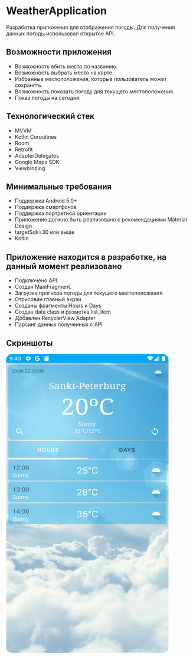 # WeatherApplication
Разработка приложения для отображения погоды. Для получения данных погоды использовал открытое API.

## Возможности приложения
* Возможность вбить место по названию.
* Возможность выбрать место на карте. 
* Избранные местоположения, которые пользователь может сохранять.
* Возможность показать погоду для текущего местоположения.
* Показ погоды на сегодня.

## Технологический стек
* MVVM
* Kotlin Coroutines
* Room
* Retrofit
* AdapterDelegates
* Google Maps SDK
* Viewbinding

## Минимальные требования
* Поддержка Android 5.0+
* Поддержка смартфонов
* Поддержка портретной ориентации
* Приложение должно быть реализовано с рекомендациями Material Design
* targetSdk=30 или выше
* Kotlin

## Приложение находится в разработке, на данный момент реализовано
* Подключено API.
* Создан MainFragment.
* Загрузка прогноза погоды для текущего местоположения.
* Отрисован главный экран
* Созданы фрагменты Hours и Days
* Создан data class и разметка list_item
* Добавлен RecyclerView Adapter
* Парсинг данных полученных с API

## Скриншоты
<img src="Screenshot_20220719_124038.png" width="440" height="810"/> 
